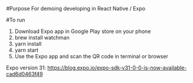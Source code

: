 #Purpose
For demoing developing in React Native / Expo 

#To run
1) Download Expo app in Google Play store on your phone
2) brew install watchman
3) yarn install
4) yarn start
5) Use the Expo app and scan the QR code in terminal or browser

Expo version 31: https://blog.expo.io/expo-sdk-v31-0-0-is-now-available-cad6d0463f49
